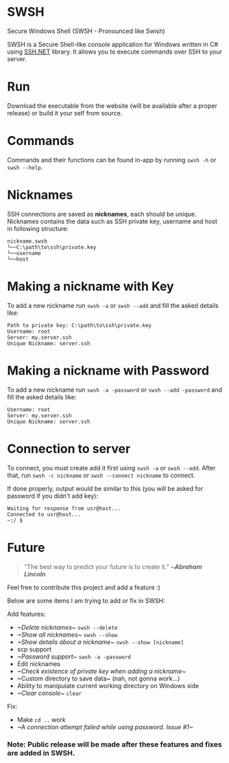 # SWSH
Secure Windows Shell (SWSH - Pronounced like Swish)

SWSH is a Secure Shell-like console application for Windows written in C# using [SSH.NET](https://github.com/sshnet/SSH.NET) library.
It allows you to execute commands over SSH to your server.

# Run
Download the executable from the website (will be available after a proper release) or build it your self from source.

# Commands
Commands and their functions can be found in-app by running ```swsh -h``` or ```swsh --help```.

# Nicknames
SSH connections are saved as **nicknames**, each should be unique.
Nicknames contains the data such as SSH private key, username and host in following structure:
```
nickname.swsh
└──C:\path\to\ssh\private.key
└──username
└──host
```
# Making a nickname with Key
To add a new nickname run ```swsh -a``` or ```swsh --add``` and fill the asked details like:
```
Path to private key: C:\path\to\ssh\private.key
Username: root
Server: my.server.ssh
Unique Nickname: server.ssh
```
# Making a nickname with Password
To add a new nickname run ```swsh -a -password``` or ```swsh --add -password``` and fill the asked details like:
```
Username: root
Server: my.server.ssh
Unique Nickname: server.ssh
```
# Connection to server
To connect, you must create add it first using ```swsh -a``` or ```swsh --add```. After that, run ```swsh -c nickname``` or ```swsh --connect nickname``` to connect.

If done properly, output would be similar to this (you will be asked for password if you didn't add key):
```
Waiting for response from usr@host...
Connected to usr@host...
~:/ $ 
```
# Future
> “The best way to predict your future is to create it.” ~***Abraham Lincoln***

Feel free to contribute this project and add a feature :)

Below are some items I am trying to add or fix in SWSH:

Add features:
* *~Delete nicknames~* ```swsh --delete```
* *~Show all nicknames~* ```swsh --show```
* *~Show details about a nickname~* ```swsh --show [nickname]```
* scp support
* *~Password support~* ```swsh -a -password```
* Edit nicknames
* *~Check existence of private key when adding a nickname~* 
* ~Custom directory to save data~ (nah, not gonna work...) 
* Ability to manipulate current working directory on Windows side
* *~Clear console~* ```clear```

Fix:
* Make ```cd ..``` work 
* *~A connection attempt failed while using password. Issue #1~*
### Note: Public release will be made after these features and fixes are added in SWSH.
